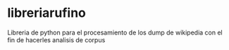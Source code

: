 # libreriarufino
Libreria de python para el procesamiento de los dump de wikipedia con el fin de hacerles analisis de corpus
